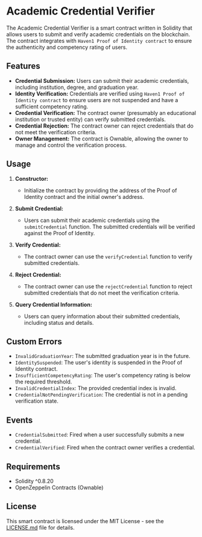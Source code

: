 # Academic Credential Verifier

The Academic Credential Verifier is a smart contract written in Solidity that allows users to submit and verify academic credentials on the blockchain. The contract integrates with `Haven1 Proof of Identity contract` to ensure the authenticity and competency rating of users.

## Features

- **Credential Submission:** Users can submit their academic credentials, including institution, degree, and graduation year.
- **Identity Verification:** Credentials are verified using `Haven1 Proof of Identity contract` to ensure users are not suspended and have a sufficient competency rating.
- **Credential Verification:** The contract owner (presumably an educational institution or trusted entity) can verify submitted credentials.
- **Credential Rejection:** The contract owner can reject credentials that do not meet the verification criteria.
- **Owner Management:** The contract is Ownable, allowing the owner to manage and control the verification process.

## Usage

1. **Constructor:**

   - Initialize the contract by providing the address of the Proof of Identity contract and the initial owner's address.

2. **Submit Credential:**

   - Users can submit their academic credentials using the `submitCredential` function. The submitted credentials will be verified against the Proof of Identity.

3. **Verify Credential:**

   - The contract owner can use the `verifyCredential` function to verify submitted credentials.

4. **Reject Credential:**

   - The contract owner can use the `rejectCredential` function to reject submitted credentials that do not meet the verification criteria.

5. **Query Credential Information:**
   - Users can query information about their submitted credentials, including status and details.

## Custom Errors

- `InvalidGraduationYear`: The submitted graduation year is in the future.
- `IdentitySuspended`: The user's identity is suspended in the Proof of Identity contract.
- `InsufficientCompetencyRating`: The user's competency rating is below the required threshold.
- `InvalidCredentialIndex`: The provided credential index is invalid.
- `CredentialNotPendingVerification`: The credential is not in a pending verification state.

## Events

- `CredentialSubmitted`: Fired when a user successfully submits a new credential.
- `CredentialVerified`: Fired when the contract owner verifies a credential.

## Requirements

- Solidity ^0.8.20
- OpenZeppelin Contracts (Ownable)

## License

This smart contract is licensed under the MIT License - see the [LICENSE.md](LICENSE.md) file for details.
